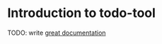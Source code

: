 # Introduction to todo-tool

TODO: write [great documentation](http://jacobian.org/writing/what-to-write/)
